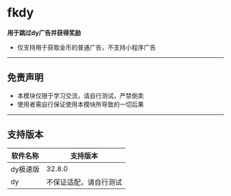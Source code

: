 # fkdy

**用于跳过dy广告并获得奖励**

* 仅支持用于获取金币的普通广告，不支持小程序广告

---

## 免责声明

* 本模块仅限于学习交流，请自行测试，严禁倒卖
* 使用者需自行保证使用本模块所导致的一切后果

---

## 支持版本

| 软件名称  | 支持版本        |
|-------|-------------|
| dy极速版 | 32.8.0      |
| dy    | 不保证适配，请自行测试 |